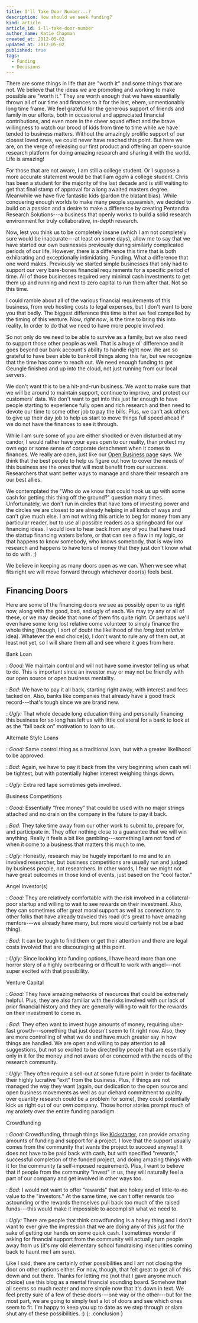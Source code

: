 ```yaml
---
title: I'll Take Door Number...?
description: How should we seek funding?
kind: article
article_id: i-ll-take-door-number
author_name: Katie Chapman
created_at: 2012-05-02
updated_at: 2012-05-02
published: true
tags:
  - Funding
  - Decisions
---
```


There are some things in life that are "worth it" and some things that are not.
We believe that the ideas we are promoting and working to make possible are
"worth it." They are worth enough that we have essentially thrown all of our
time and finances to it for the last, <span class="sic">ehem</span>,
unmentionably long time frame. We feel grateful for the generous support of
friends and family in our efforts, both in occasional and appreciated financial
contributions, and even more in the cheer squad effect and the brave
willingness to watch our brood of kids from time to time while we have tended
to business matters. Without the amazingly prolific support of our closest
loved ones, we could never have reached this point. But here we are, on the
verge of releasing our first product and offering an open-source research
platform for doing amazing research and sharing it with the world. Life is
amazing!

<!--MORE-->

For those that are not aware, I am still a college student. Or I suppose a more
accurate statement would be that I am *again* a college student. Chris has been
a student for the majority of the last decade and is still waiting to get that
final stamp of approval for a long awaited masters degree. Meanwhile we have
five fantastic kids (pardon the blatant bias). While conquering enough worlds
to make many people squeamish, we decided to build on a passion and a desire to
make a difference by creating Pentandra Research Solutions---a business that
openly works to build a solid research environment for truly collaborative,
in-depth research.

Now, lest you think us to be completely insane (which I am not completely sure
would be inaccurate---at least on some days), allow me to say that we have
started our own businesses previously during similarly complicated periods of
our life. However, there is a difference this time that is both exhilarating
and exceptionally intimidating. Funding. What a difference that one word makes.
Previously we started simple businesses that only had to support our very
bare-bones financial requirements for a specific period of time. All of those
businesses required very minimal cash investments to get them up and running
and next to zero capital to run them after that. Not so this time.

I could ramble about all of the various financial requirements of this
business, from web hosting costs to legal expenses, but I don't want to bore
you that badly. The biggest difference this time is that we feel compelled by
the timing of this venture. Now, _right now_, is the time to bring this into
reality. In order to do that we need to have more people involved.

So not only do we need to be able to survive as a family, but we also need to
support those other people as well. That is a huge <span class="sic">ol'</span>
difference and it goes beyond our bank account's ability to handle right now.
We are so grateful to have been able to bankroll things along this far, but we
recognize that the time has come to reach out. We need enough funding to get
Geungle finished and up into the cloud, not just running from our local
servers.

We don't want this to be a hit-and-run business. We want to make sure that we
will be around to maintain support, continue to improve, and protect our
customers' data. We don't want to get into this just far enough to have people
starting to experience fully open and rich research and then need to devote our
time to some other job to pay the bills. Plus, we can't ask others to give up
their day job to help us start to move things full speed ahead if we do not
have the finances to see it through.

While I am sure some of you are either shocked or even disturbed at my candor,
I would rather have your eyes open to our reality, than protect my own ego or
some sense of corporate detachment when it comes to finances. We really are
open, just like our [Open Business page](/open/business/) says. We think that
the best people to help us figure out how to cover the needs of this business
are the ones that will most benefit from our success. Researchers that want
better ways to manage and share their research are our best allies.

We contemplated the "Who do we know that could hook us up with some cash for
getting this thing off the ground?" question many times. Unfortunately, we
don't run in circles that have tons of investing power and the circles we are
closest to are already helping in all kinds of ways and can't give much else.
I am not writing this article to beg for money from any particular reader, but
to use all possible readers as a springboard for our financing ideas. I would
love to hear back from any of you that have tread the startup financing waters
before, or that can see a flaw in my logic, or that happens to know somebody,
who knows somebody, that is way into research and happens to have tons of money
that they just don't know what to do with. ;)

We believe in keeping as many doors open as we can. When we see what fits right
we will move forward through whichever door(s) feels best.

## Financing Doors

Here are some of the financing doors we see as possibly open to us right now,
along with the good, bad, and ugly of each. We may try any or all of these, or
we may decide that none of them fits quite right. Or perhaps we'll even have
some long lost relative come volunteer to simply finance the whole thing
(though, I sort of doubt the likelihood of the *long lost relative* idea).
Whatever the end choice(s), I don't want to rule any of them out, at least not
yet, so I will share them all and see where it goes from here.

Bank Loan

: *Good:* We maintain control and will not have some investor telling us what
  to do. This is important since an investor may or may not be friendly with
  our open source or open business mentality.

: *Bad:* We have to pay it all back, starting right away, with interest and
  fees tacked on.  Also, banks like companies that already have a good track
  record---that's tough since we are brand new.

: *Ugly:* That whole decade long education thing and personally financing this
  business for so long has left us with little collateral for a bank to look at
  as the “fall back on” motivation to loan to us.

Alternate Style Loans

: *Good:* Same control thing as a traditional loan, but with a greater
  likelihood to be approved.

: *Bad:* Again, we have to pay it back from the very
  beginning when cash will be tightest, but with potentially higher interest
  weighing things down.

: *Ugly:* Extra red tape sometimes gets involved.

Business Competitions

: *Good:* Essentially “free money” that could be used with no major strings
  attached and no drain on the company in the future to pay it back.

: *Bad:* They take time away from our other work to submit to, prepare for, and
  participate in. They offer nothing close to a guarantee that we will win
  anything. Really it feels a bit like gambling---something I am not fond of
  when it come to a business that matters this much to me.

: *Ugly:* Honestly, research may be hugely important to me and to an involved
  researcher, but business competitions are usually run and judged by business
  people, not researchers. In other words, I fear we might not have great
  outcomes in those kind of events, just based on the “cool factor."

Angel Investor(s)

: *Good:* They are relatively comfortable with the risk involved in a
  collateral-poor startup and willing to wait to see rewards on their
  investment. Also, they can sometimes offer great moral support as well as
  connections to other folks that have already traveled this road (it's great
  to have amazing mentors---we already have many, but more would certainly not
  be a bad thing).

: *Bad:* It can be tough to find them or get their attention and there are
  legal costs involved that are discouraging at this point.

: *Ugly:* Since looking into funding options, I have heard more than one horror
  story of a highly overbearing or difficult to work with angel---not super
  excited with that possibility.

Venture Capital

: *Good:* They have amazing networks of resources that could be extremely
  helpful. Plus, they are also familiar with the risks involved with our lack
  of prior financial history and they are generally willing to wait for the
  rewards on their investment to come in.

: *Bad:* They often want to invest huge amounts of money, requiring uber-fast
  growth---something that just doesn't seem to fit right now. Also, they are
  more controlling of what we do and have much greater say in how things are
  handled. We are open and willing to pay attention to all suggestions, but not
  so excited to be directed by people that are essentially only in it for the
  money and not aware of or concerned with the needs of the research community.

: *Ugly:* They often require a sell-out at some future point in order to
  facilitate their highly lucrative “exit” from the business. Plus, if things
  are not managed the way they want (again, our dedication to the open source
  and open business movements as well as our diehard commitment to quality over
  quantity research could be a problem for some), they could potentially kick
  us right out of our own company. Those horror stories prompt much of my
  anxiety over the entire funding paradigm.

Crowdfunding

: *Good:* Crowdfunding, through things like [Kickstarter](http://kickstarter.com/),
  can provide amazing amounts of funding and support for a project. I love that
  the support usually comes from the community that wants the project to
  succeed anyway! It does not have to be paid back with cash, but with
  specified "rewards," successful completion of the funded project, and doing
  amazing things with it for the community (a self-imposed requirement). Plus,
  I want to believe that if people from the community "invest" in us, they will
  naturally feel a part of our company and get involved in other ways too.

: *Bad:* I would not want to offer "rewards" that are hokey and of little-to-no
  value to the "investors." At the same time, we can't offer rewards too
  astounding or the rewards themselves pull back too much of the raised
  funds---this would make it impossible to accomplish what we need to.

: *Ugly:* There are people that think crowdfunding is a hokey thing and I don't
  want to ever give the impression that we are doing any of this just for the
  sake of getting our hands on some quick cash. I sometimes wonder if asking
  for financial support from the community will actually turn people away from
  us (it's my old elementary school fundraising insecurities coming back to
  haunt me I am sure).

Like I said, there are certainly other possibilities and I am not closing the
door on other options either. For now, though, that felt great to get all of
this down and out there. Thanks for letting me (not that I gave anyone much
choice) use this blog as a mental financial sounding board. Somehow that all
seems so much neater and more simple now that it's down in text. We feel pretty
sure of a few of these doors---one way or the other---but for the most part, we
are going to simply test a lot of doors and see which ones seem to fit. I'm
happy to keep you up to date as we step through or slam shut any of these
possibilities. :)
{: .conclusion }
